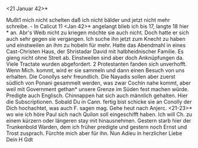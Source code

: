  <21 Januar 42>*

Mußt1 mich nicht schelten daß ich nicht bälder und jetzt nicht mehr schreibe. - In Calicut 11 <Jan 42>* angelangt blieb ich bis 17, langte 18 hier <Telli>* an. Abr's Weib nicht zu kriegen möchte sie auch nicht. Doch hatte er sich auch sehr gegen sie vergangen. Ich suche ihn jetzt zum Knecht zu haben und einstweilen an ihm zu hobeln für mehr. Hatte das Abendmahl in eines Cast-Christen Haus, der Shristadar David mit halbheidnischer Familie. Es gieng nicht ohne Streit ab. Einstweilen sind aber doch Anknüpfungen da. Viele Tractate wurden abgefordert. 2 Protestanten fanden sich unverhofft. Wenn Mich. kommt, wird er sie sammeln und dann einen Besuch von uns erhalten. Die Conollys sehr freundlich. Die Nayadis sollen aber zuerst südlich von Ponani gesammelt werden, was zwar Cochin nahe kommt, aber weil mit Government gethan* unsere Grenze im Süden fest machen würde. Predigte auch Englisch. Chinnappen hat sich auch männlich gehalten. Hier die Subscriptionen. Sobald Du in Cann. fertig bist schicke sie an Conolly der Dich hochachtet, was auch F. sagen mag. Gehe heut nach Anjerc. <21-23>* wo wie ich höre Paul sich nach Quilon soll eingeschifft haben. Ich will Ch. zu einem kürzern oder längeren stay mit hinausnehmen. Gestern starb hier der Trunkenbold Warden, dem ich früher predigte und gestern noch Ernst und Trost zusprach. Fürchte mich aber für ihn. Nun Adieu in herzlicher Liebe Dein  H Gdt
